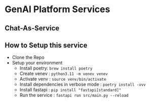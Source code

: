 # GenAI Platform Services
## Chat-As-Service
## How to Setup this service
- Clone the Repo 
- Setup your environment
    - Install poetry: ```brew install poetry```
    - Create venev  : ``` python3.11 -m venev venev ```
    - Activate venv : ``` source venv/bin/activate ```
    - Install dependencies in verbose mode : ``` poetry install -vvv ```
    - Install fastapi : ``` pip install "fastapi[standard]" ```
    - Run the service : ``` fastapi run src/main.py --reload ```